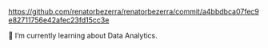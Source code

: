https://github.com/renatorbezerra/renatorbezerra/commit/a4bbdbca07fec9e82711756e42afec23fd15cc3e

🌱 I’m currently learning about Data Analytics.
